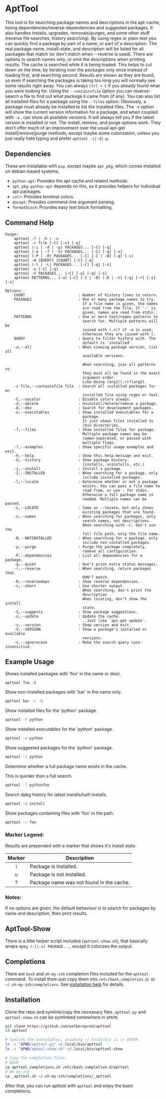 # AptTool

This tool is for searching package names and descriptions in the apt-cache,
listing dependencies/reverse-dependencies and suggested packages.
It also handles installs, upgrades, removals/purges, and some other stuff
(reverse file searches, history searching). By using regex or plain-text you
can quickly find a package by part of a name, or part of a description.
The real package name, install-state, and description will be listed for all
packages that match (or don't match when --reverse  is used).
There are options to search names only, or omit the descriptions when printing
results.
The cache is searched while it is being loaded. This helps to cut down on the
time, by iterating over the packages only once instead of loading first, and
searching second.
Results are shown as they are found, so even if searching the packages is
taking too long you will normally see some results right away.
You can always `Ctrl + C` if you already found what you were looking for.
Using the `--containsfile`  option you can reverse-search a file to find out
what package it came from (if any).
You can also list all installed-files for a package using the `--files`
option.
Obviously, a package must already be installed to list the installed-files.
The `-V` option will show the current version information for a package,
and when coupled with `-a` , can show all available versions.
It will always tell you if the latest version is installed or not.
The install, remove, and purge options work. They don't offer much of an
improvement over the usual apt-get install|remove|purge methods, except maybe
some colorization, unless you just really hate typing and prefer
`apttool -i|-d|-p`.

## Dependencies

These are installable with `pip`, except maybe `apt_pkg`, which comes
installed on debian-based systems.

* `python-apt`: Provides the apt cache and related methods.
* `apt_pkg`: `python-apt` depends on this, as it provides helpers for
individual apt packages.
* `colr`: Provides terminal colors.
* `docopt`: Provides command-line argument parsing.
* `formatblock`: Provides easy text block formatting.

## Command Help
```
Usage:
    apttool -? | -h | -v
    apttool -c file [-C] [-n] [-q]
    apttool (-i | -d | -p) PACKAGES... [-C] [-q]
    apttool (-e | -f | -S) PACKAGES... [-C] [-q] [-s]
    apttool (-P | -R) PACKAGES... [-C] [-I | -N] [-q] [-s]
    apttool -H [QUERY] [COUNT] [-C] [-q]
    apttool (-l | -L) PACKAGES... [-C] [-q] [-s]
    apttool -u [-C] [-q]
    apttool -V PACKAGES... [-C] [-a] [-q] [-s]
    apttool PATTERNS... [-a] [-C] [-I | -N] [-D | -n] [-q] [-r] [-s] [-x]

Options:
    COUNT                        : Number of history lines to return.
    PACKAGES                     : One or many package names to try.
                                   If a file name is given, the names
                                   are read from the file. If '-' is
                                   given, names are read from stdin.
    PATTERNS                     : One or more text/regex patterns to
                                   search for. Multiple patterns will be
                                   joined with (.+)? if -a is used,
                                   otherwise they are joined with |.
    QUERY                        : Query to filter history with. The
                                   default is 'installed'.
    -a,--all                     : When viewing package version, list all
                                   available versions.

                                   When searching, join all patterns so
                                   they must all be found in the exact
                                   argument order.
                                   Like doing (arg1)(.+)?(arg2).
    -c file,--containsfile file  : Search all installed packages for an
                                   installed file using regex or text.
    -C,--nocolor                 : Disable colors always.
    -d,--delete                  : Uninstall/delete/remove a package.
    -D,--dev                     : Search for development packages.
    -e,--executables             : Show installed executables for a
                                   package.
                                   It just shows files installed to
                                   /bin directories.
    -f,--files                   : Show installed files for package.
                                   Multiple package names may be
                                   comma-separated, or passed with
                                   multiple flags.
    -?,--examples                : Show specific usage examples and exit.
    -h,--help                    : Show this help message and exit.
    -H,--history                 : Show package history.
                                   (installs, uninstalls, etc.)
    -i,--install                 : Install a package.
    -I,--INSTALLED               : When searching for a package, only
                                   include installed packages.
    -l,--locate                  : Determine whether or not a package
                                   exists. You can pass a file name to
                                   read from, or use - for stdin.
                                   Otherwise a full package name is
                                   needed. Multiple names can be passed.
    -L,--LOCATE                  : Same as --locate, but only shows
                                   existing packages that are found.
    -n,--names                   : When searching for packages, only
                                   search names, not descriptions.
                                   When searching with -c, don't use the
                                   full file path, only the file name.
    -N,--NOTINSTALLED            : When searching for a package, only
                                   include non-installed packages.
    -p,--purge                   : Purge the package completely,
                                   remove all configuration.
    -P,--dependencies            : List all dependencies for a package.
    -q,--quiet                   : Don't print extra status messages.
    -r,--reverse                 : When searching, return packages that
                                   DON'T match.
    -R,--reversedeps             : Show reverse dependencies.
    -s,--short                   : Use shorter output.
                                   When searching, don't print the
                                   description.
                                   When locating, don't show the install
                                   state.
    -S,--suggests                : Show package suggestions.
    -u,--update                  : Update the cache.
                                   ..Just like `apt-get update`.
    -v,--version                 : Show version and exit.
    -V,--VERSION                 : Show a package's installed or available
                                   versions.
    -x,--ignorecase              : Make the search query case-insensitive.
```

## Example Usage

Shows installed packages with 'foo' in the name or desc.
```
apttool foo -I
```

Show non-installed packages with 'bar' in the name only.
```bash
apttool bar -n -N
```

Show installed files for the 'python' package.
```bash
apttool -f python
```

Show installed executables for the 'python' package.
```bash
apttool -e python
```

Show suggested packages for the 'python' package.
```bash
apttool -S python
```

Determine whether a full package name exists in the cache.

This is quicker than a full search.
```bash
apttool -l pythonfoo
```

Search dpkg history for latest installs/half-installs.
```bash
apttool -H install
```

Show packages containing files with 'foo' in the path.
```bash
apttool -c foo
```

### Marker Legend:

Results are prepended with a marker that shows it's install state.

Marker | Description
:---:|---
i | Package is installed.
u | Package is not installed.
? | Package name was not found in the cache.

### Notes:

If no options are given, the default behaviour is to search for
packages by name and description, then print results.

## AptTool-Show

There is a little helper script included (`apttool-show.sh`), that basically
wraps `dpkg (-l|-s) PACKAGE...`, except it colorizes the output.

## Completions

There are `bash` and `oh-my-zsh` completion files included for the `apttool`
command. To install them just copy them into `/etc/bash_completion.d/` or
`~/.oh-my-zsh/completions`. See [installation help](#installation) for
details.

## Installation

Clone the repo and symlink/copy the necessary files. `apttool.py` and
`apttool-show.sh` can be symlinked somewhere in `$PATH`.

```bash
git clone https://github.com/welbornprod/apttool
cd apttool

# Symlink the executables, assuming ~/.local/bin is in $PATH.
ln -s "$PWD/apttool.py" ~/.local/bin/apttool
ln -s "$PWD/aptool-show.sh" ~/.local/bin/apttool-show

# Copy the completion files.
# BASH
cp apttool_completions.sh /etc/bash_completion.d/apttool
# Oh-my-zsh
cp _apttool.sh ~/.oh-my-zsh/completions/_apttool
```

After that, you can run apttool with `apttool` and enjoy the basic
completions.
